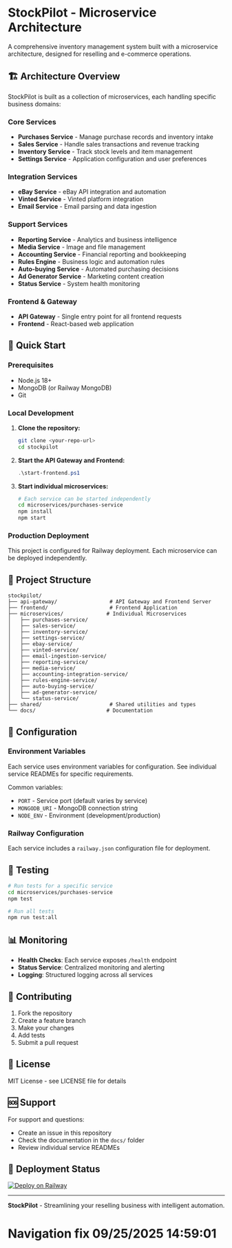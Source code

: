 # StockPilot - Microservice Architecture

A comprehensive inventory management system built with a microservice architecture, designed for reselling and e-commerce operations.

## 🏗️ Architecture Overview

StockPilot is built as a collection of microservices, each handling specific business domains:

### Core Services
- **Purchases Service** - Manage purchase records and inventory intake
- **Sales Service** - Handle sales transactions and revenue tracking
- **Inventory Service** - Track stock levels and item management
- **Settings Service** - Application configuration and user preferences

### Integration Services
- **eBay Service** - eBay API integration and automation
- **Vinted Service** - Vinted platform integration
- **Email Service** - Email parsing and data ingestion

### Support Services
- **Reporting Service** - Analytics and business intelligence
- **Media Service** - Image and file management
- **Accounting Service** - Financial reporting and bookkeeping
- **Rules Engine** - Business logic and automation rules
- **Auto-buying Service** - Automated purchasing decisions
- **Ad Generator Service** - Marketing content creation
- **Status Service** - System health monitoring

### Frontend & Gateway
- **API Gateway** - Single entry point for all frontend requests
- **Frontend** - React-based web application

## 🚀 Quick Start

### Prerequisites
- Node.js 18+ 
- MongoDB (or Railway MongoDB)
- Git

### Local Development

1. **Clone the repository:**
   ```bash
   git clone <your-repo-url>
   cd stockpilot
   ```

2. **Start the API Gateway and Frontend:**
   ```powershell
   .\start-frontend.ps1
   ```

3. **Start individual microservices:**
   ```bash
   # Each service can be started independently
   cd microservices/purchases-service
   npm install
   npm start
   ```

### Production Deployment

This project is configured for Railway deployment. Each microservice can be deployed independently.

## 📁 Project Structure

```
stockpilot/
├── api-gateway/                 # API Gateway and Frontend Server
├── frontend/                    # Frontend Application
├── microservices/              # Individual Microservices
│   ├── purchases-service/
│   ├── sales-service/
│   ├── inventory-service/
│   ├── settings-service/
│   ├── ebay-service/
│   ├── vinted-service/
│   ├── email-ingestion-service/
│   ├── reporting-service/
│   ├── media-service/
│   ├── accounting-integration-service/
│   ├── rules-engine-service/
│   ├── auto-buying-service/
│   ├── ad-generator-service/
│   └── status-service/
├── shared/                      # Shared utilities and types
└── docs/                       # Documentation
```

## 🔧 Configuration

### Environment Variables

Each service uses environment variables for configuration. See individual service READMEs for specific requirements.

Common variables:
- `PORT` - Service port (default varies by service)
- `MONGODB_URI` - MongoDB connection string
- `NODE_ENV` - Environment (development/production)

### Railway Configuration

Each service includes a `railway.json` configuration file for deployment.

## 🧪 Testing

```bash
# Run tests for a specific service
cd microservices/purchases-service
npm test

# Run all tests
npm run test:all
```

## 📊 Monitoring

- **Health Checks**: Each service exposes `/health` endpoint
- **Status Service**: Centralized monitoring and alerting
- **Logging**: Structured logging across all services

## 🤝 Contributing

1. Fork the repository
2. Create a feature branch
3. Make your changes
4. Add tests
5. Submit a pull request

## 📄 License

MIT License - see LICENSE file for details

## 🆘 Support

For support and questions:
- Create an issue in this repository
- Check the documentation in the `docs/` folder
- Review individual service READMEs

## 🔄 Deployment Status

[![Deploy on Railway](https://railway.app/button.svg)](https://railway.app/template/your-template-id)

---

**StockPilot** - Streamlining your reselling business with intelligent automation.

# Navigation fix 09/25/2025 14:59:01
